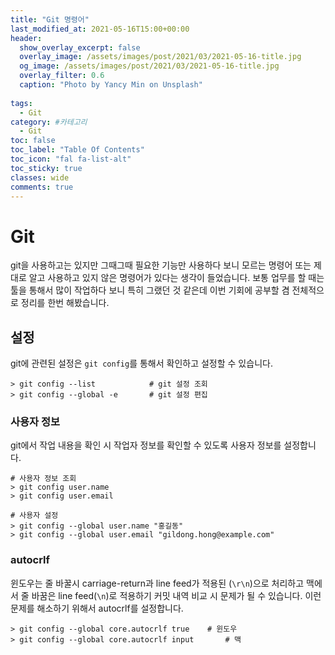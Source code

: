 ```yaml
---
title: "Git 명령어"
last_modified_at: 2021-05-16T15:00+00:00
header:
  show_overlay_excerpt: false
  overlay_image: /assets/images/post/2021/03/2021-05-16-title.jpg
  og_image: /assets/images/post/2021/03/2021-05-16-title.jpg
  overlay_filter: 0.6
  caption: "Photo by Yancy Min on Unsplash"
  
tags:
  - Git
category: #카테고리
  - Git
toc: false
toc_label: "Table Of Contents"
toc_icon: "fal fa-list-alt"
toc_sticky: true
classes: wide
comments: true
---
```



# Git

git을 사용하고는 있지만 그때그때 필요한 기능만 사용하다 보니 모르는 명령어 또는 제대로 알고 사용하고 있지 않은 명령어가 있다는 생각이 들었습니다. 보통 업무를 할 때는 툴을 통해서 많이 작업하다 보니 특히 그랬던 것 같은데  이번 기회에 공부할 겸 전체적으로 정리를 한번 해봤습니다.

## 설정

git에 관련된 설정은 `git config`를 통해서 확인하고 설정할 수 있습니다.

```console
> git config --list            # git 설정 조회
> git config --global -e       # git 설정 편집
```

### 사용자 정보

git에서 작업 내용을 확인 시 작업자 정보를 확인할 수 있도록 사용자 정보를 설정합니다.

```console
# 사용자 정보 조회
> git config user.name
> git config user.email

# 사용자 설정
> git config --global user.name "홍길동"
> git config --global user.email "gildong.hong@example.com"
```

### autocrlf

윈도우는 줄 바꿀시 carriage-return과 line feed가 적용된 (`\r\n`)으로 처리하고 맥에서 줄 바꿈은 line feed(`\n`)로 적용하기 커밋 내역 비교 시 문제가 될 수 있습니다. 이런 문제를 해소하기 위해서 autocrlf를 설정합니다.

```console
> git config --global core.autocrlf true   	# 윈도우
> git config --global core.autocrlf input		# 맥
```

